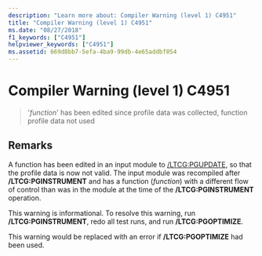 ```yaml
---
description: "Learn more about: Compiler Warning (level 1) C4951"
title: "Compiler Warning (level 1) C4951"
ms.date: "08/27/2018"
f1_keywords: ["C4951"]
helpviewer_keywords: ["C4951"]
ms.assetid: 669d8bb7-5efa-4ba9-99db-4e65addbf054
---
```

# Compiler Warning (level 1) C4951

> '*function*' has been edited since profile data was collected, function profile data not used

## Remarks

A function has been edited in an input module to [/LTCG:PGUPDATE](../../build/reference/ltcg-link-time-code-generation.md), so that the profile data is now not valid. The input module was recompiled after **/LTCG:PGINSTRUMENT** and has a function (*function*) with a different flow of control than was in the module at the time of the **/LTCG:PGINSTRUMENT** operation.

This warning is informational. To resolve this warning, run **/LTCG:PGINSTRUMENT**, redo all test runs, and run **/LTCG:PGOPTIMIZE**.

This warning would be replaced with an error if **/LTCG:PGOPTIMIZE** had been used.
